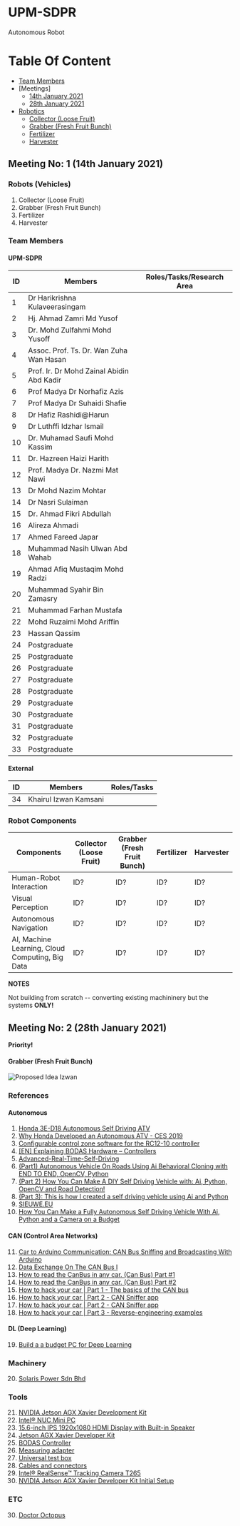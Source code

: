 # UPM-SDPR
Autonomous Robot

# Table Of Content
- [Team Members](https://github.com/KhairulIzwan/trtexec-exploration#11-tensorrt)
- [Meetings]
	- [14th January 2021](https://github.com/KhairulIzwan/trtexec-exploration#11-tensorrt)
	- [28th January 2021](https://github.com/KhairulIzwan/trtexec-exploration#12-trtexec)
- [Robotics](https://github.com/KhairulIzwan/trtexec-exploration#how-to-run-trtexec)
	- [Collector (Loose Fruit)](https://github.com/KhairulIzwan/trtexec-exploration#how-to-run-trtexec)
	- [Grabber (Fresh Fruit Bunch)](https://github.com/KhairulIzwan/trtexec-exploration#how-to-run-trtexec)
	- [Fertilizer](https://github.com/KhairulIzwan/trtexec-exploration#how-to-run-trtexec)
	- [Harvester](https://github.com/KhairulIzwan/trtexec-exploration#how-to-run-trtexec)

## Meeting No: 1 (14th January 2021)

### Robots (Vehicles)
1. Collector (Loose Fruit)
2. Grabber (Fresh Fruit Bunch)
3. Fertilizer
4. Harvester

### Team Members
#### UPM-SDPR
ID | Members | Roles/Tasks/Research Area |
------------ | ------------- | -------------
1 | Dr Harikrishna Kulaveerasingam | 
2 | Hj. Ahmad Zamri Md Yusof | 
3 | Dr. Mohd Zulfahmi Mohd Yusoff | 
4 | Assoc. Prof. Ts. Dr. Wan Zuha Wan Hasan | 
5 | Prof. Ir. Dr Mohd Zainal Abidin Abd Kadir | 
6 | Prof Madya Dr Norhafiz Azis | 
7 | Prof Madya Dr Suhaidi Shafie | 
8 | Dr Hafiz Rashidi@Harun | 
9 | Dr Luthffi Idzhar Ismail | 
10 | Dr. Muhamad Saufi Mohd Kassim | 
11 | Dr. Hazreen Haizi Harith | 
12 | Prof. Madya Dr. Nazmi Mat Nawi | 
13 | Dr Mohd Nazim Mohtar | 
14 | Dr Nasri Sulaiman | 
15 | Dr. Ahmad Fikri Abdullah | 
16 | Alireza Ahmadi | 
17 | Ahmed Fareed Japar | 
18 | Muhammad Nasih Ulwan Abd Wahab | 
19 | Ahmad Afiq Mustaqim Mohd Radzi | 
20 | Muhammad Syahir Bin Zamasry | 
21 | Muhammad Farhan Mustafa | 
22 | Mohd Ruzaimi Mohd Ariffin | 
23 | Hassan Qassim | 
24 | Postgraduate | 
25 | Postgraduate | 
26 | Postgraduate | 
27 | Postgraduate | 
28 | Postgraduate | 
29 | Postgraduate | 
30 | Postgraduate | 
31 | Postgraduate | 
32 | Postgraduate | 
33 | Postgraduate | 

#### External
ID | Members | Roles/Tasks |
------------ | ------------- | -------------
34 | Khairul Izwan Kamsani | 

### Robot Components
Components |Collector (Loose Fruit) | Grabber (Fresh Fruit Bunch) | Fertilizer | Harvester
------------ | ------------ | ------------- | ------------- | -------------
Human-Robot Interaction | ID? | ID? | ID? | ID?
Visual Perception | ID? | ID? | ID? | ID?
Autonomous Navigation |ID? | ID? | ID? | ID?
AI, Machine Learning, Cloud Computing, Big Data | ID? | ID? | ID? | ID?

**NOTES**

Not building from scratch -- converting existing machininery but the systems **ONLY!**

## Meeting No: 2 (28th January 2021)

**Priority!**
#### Grabber (Fresh Fruit Bunch)

![Proposed Idea Izwan](https://github.com/KhairulIzwan/UPM-SDPR/blob/main/etc/AutomatedGrabber.png)

### References
#### Autonomous
1. [Honda 3E-D18 Autonomous Self Driving ATV](https://www.youtube.com/watch?v=no7vPNSPYbY&ab_channel=DPCcars)
2. [Why Honda Developed an Autonomous ATV - CES 2019](https://www.youtube.com/watch?v=k09CF7F-KrY&ab_channel=AutolineNetwork)
3. [Configurable control zone software for the RC12-10 controller](https://www.youtube.com/watch?v=aHdKZtTBqj0&ab_channel=BoschRexrothUS)
4. [[EN] Explaining BODAS Hardware – Controllers](https://www.youtube.com/watch?v=6eW0iCzKrAg&ab_channel=BoschRexroth)
5. [Advanced-Real-Time-Self-Driving](https://github.com/sieuwe1/Advanced-Real-Time-Self-Driving)
6. [(Part1) Autonomous Vehicle On Roads Using Ai Behavioral Cloning with END TO END, OpenCV, Python](https://www.youtube.com/watch?v=EJhPxmpPYtg&ab_channel=SieuweElferink)
7. [(Part 2) How You Can Make A DIY Self Driving Vehicle with: Ai, Python, OpenCV and Road Detection!](https://www.youtube.com/watch?v=fH-g9boR2qA&ab_channel=SieuweElferink)
8. [(Part 3): This is how I created a self driving vehicle using Ai and Python](https://www.youtube.com/watch?v=n0RhimFSIDw&ab_channel=SieuweElferink)
9. [SIEUWE.EU](https://www.sieuwe.eu/)
10. [How You Can Make a Fully Autonomous Self Driving Vehicle With Ai, Python and a Camera on a Budget](https://www.instructables.com/How-You-Can-Make-a-Fully-Autonomous-Self-Driving-V/)

#### CAN (Control Area Networks)
11. [Car to Arduino Communication: CAN Bus Sniffing and Broadcasting With Arduino](https://www.instructables.com/CAN-Bus-Sniffing-and-Broadcasting-with-Arduino/)
12. [Data Exchange On The CAN Bus I](http://www.volkspage.net/technik/ssp/ssp/SSP_238.pdf)
13. [How to read the CanBus in any car. (Can Bus) Part #1](https://www.youtube.com/watch?v=lkBILe55LQ8&ab_channel=SYDiagnostics)
14. [How to read the CanBus in any car. (Can Bus) Part #2](https://www.youtube.com/watch?v=yq2dmbHODQc&ab_channel=SouthWestEVUK)
15. [How to hack your car | Part 1 - The basics of the CAN bus](https://www.youtube.com/watch?v=cAAzXM5vsi0&ab_channel=AdamVarga)
16. [How to hack your car | Part 2 - CAN Sniffer app](https://www.youtube.com/watch?v=ZhYc95b6WoU&ab_channel=AdamVarga)
17. [How to hack your car | Part 2 - CAN Sniffer app](https://www.youtube.com/watch?v=ZhYc95b6WoU&ab_channel=AdamVarga)
18. [How to hack your car | Part 3 - Reverse-engineering examples](https://www.youtube.com/watch?v=ifjCRsCPfa4&ab_channel=AdamVarga)

#### DL (Deep Learning)
19. [Build a a budget PC for Deep Learning](https://pysource.com/2020/07/17/how-to-build-a-pc-for-deep-learning-on-a-budget/)

### Machinery
20. [Solaris Power Sdn Bhd](http://www.solarispower.com.my/index.php?ws=productsbycat)

### Tools
21. [NVIDIA Jetson AGX Xavier Development Kit](https://my.cytron.io/p-nvidia-jetson-agx-xavier-developer-kit?search=NVIDIA%20jetson&description=1)
22. [Intel® NUC Mini PC](https://www.intel.com/content/www/us/en/products/boards-kits/nuc.html)
23. [15.6-inch IPS 1920x1080 HDMI Display with Built-in Speaker](https://my.cytron.io/p-15p6-inch-ips-1920x1080-hdmi-display-built-in-speaker?search=hdmi%20display&description=1)
24. [Jetson AGX Xavier Developer Kit](https://developer.nvidia.com/EMBEDDED/jetson-agx-xavier-developer-kit)
25. [BODAS Controller](https://www.boschrexroth.com/en/jp/products_8/product_groups_8/mobile_hydraulics/mobile-electronics/bodas-hardware/bodas-controllers/rc5-6-40)
26. [Measuring adapter](https://www.boschrexroth.com/en/jp/products_8/product_groups_8/mobile_hydraulics/mobile-electronics/bodas-hardware/accessories/ma)
27. [Universal test box](https://www.boschrexroth.com/en/jp/products_8/product_groups_8/mobile_hydraulics/mobile-electronics/bodas-hardware/accessories/tb3)
28. [Cables and connectors](https://www.boschrexroth.com/en/jp/products_8/product_groups_8/mobile_hydraulics/mobile-electronics/bodas-hardware/accessories/cables-and-connectors)
29. [Intel® RealSense™ Tracking Camera T265](https://www.intelrealsense.com/tracking-camera-t265/)
30. [NVIDIA Jetson AGX Xavier Developer Kit Initial Setup](https://www.youtube.com/watch?v=-nX8eD7FusQ&ab_channel=NVIDIADeveloper)

### ETC
30. [Doctor Octopus](https://www.sideshow.com/geek/10-greatest-spider-man-villains/)



